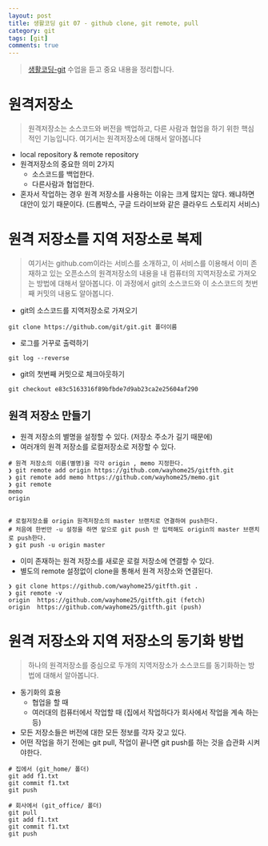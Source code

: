 ```yaml
---
layout: post
title: 생활코딩 git 07 - github clone, git remote, pull
category: git
tags: [git]
comments: true
---
```

> [생활코딩-git](https://opentutorials.org/module/2676) 수업을 듣고 중요 내용을 정리합니다.   

# 원격저장소
> 원격저장소는 소스코드와 버전을 백업하고, 다른 사람과 협업을 하기 위한 핵심적인 기능입니다. 여기서는 원격저장소에 대해서 알아봅니다

- local repository & remote repository
- 원격저장소의 중요한 의미 2가지
  - 소스코드를 백업한다.
  - 다른사람과 협업한다.
- 혼자서 작업하는 경우 원격 저장소를 사용하는 이유는 크게 많지는 않다. 왜냐하면 대안이 있기 때문이다. (드롭박스, 구글 드라이브와 같은 클라우드 스토리지 서비스)

# 원격 저장소를 지역 저장소로 복제
> 여기서는 github.com이라는 서비스를 소개하고, 이 서비스를 이용해서 이미 존재하고 있는 오픈소스의 원격저장소의 내용을 내 컴퓨터의 지역저장소로 가져오는 방법에 대해서 알아봅니다. 이 과정에서 git의 소스코드와 이 소스코드의 첫번째 커밋의 내용도 알아봅니다.

- git의 소스코드를 지역저장소로 가져오기

```shell
git clone https://github.com/git/git.git 폴더이름
```

- 로그를 거꾸로 출력하기

```shell
git log --reverse
```

- git의 첫번째 커밋으로 체크아웃하기

```shell
git checkout e83c5163316f89bfbde7d9ab23ca2e25604af290
```

## 원격 저장소 만들기
- 원격 저장소의 별명을 설정할 수 있다. (저장소 주소가 길기 때문에)
- 여러개의 원격 저장소를 로컬저장소로 저장할 수 있다.

```shell
# 원격 저장소의 이름(별명)을 각각 origin , memo 지정한다.
❯ git remote add origin https://github.com/wayhome25/gitfth.git
❯ git remote add memo https://github.com/wayhome25/memo.git
❯ git remote
memo
origin


# 로컬저장소를 origin 원격저장소의 master 브랜치로 연결하여 push한다.
# 처음에 한번만 -u 설정을 하면 앞으로 git push 만 입력해도 origin의 master 브랜치로 push한다.
❯ git push -u origin master
```

- 이미 존재하는 원격 저장소를 새로운 로컬 저장소에 연결할 수 있다.
- 별도의 remote 설정없이 clone을 통해서 원격 저장소와 연결된다.

```shell
❯ git clone https://github.com/wayhome25/gitfth.git .
❯ git remote -v
origin	https://github.com/wayhome25/gitfth.git (fetch)
origin	https://github.com/wayhome25/gitfth.git (push)
```


# 원격 저장소와 지역 저장소의 동기화 방법
> 하나의 원격저장소를 중심으로 두개의 지역저장소가 소스코드를 동기화하는 방법에 대해서 알아봅니다.

- 동기화의 효용
  - 협업을 할 때
  - 여러대의 컴퓨터에서 작업할 때 (집에서 작업하다가 회사에서 작업을 계속 하는 등)
- 모든 저장소들은 버전에 대한 모든 정보를 각자 갖고 있다.
- 어떤 작업을 하기 전에는 git pull, 작업이 끝나면 git push를 하는 것을 습관화 시켜야한다.

```shell
# 집에서 (git_home/ 폴더)
git add f1.txt
git commit f1.txt
git push

# 회사에서 (git_office/ 폴더)
git pull
git add f1.txt
git commit f1.txt
git push
```
